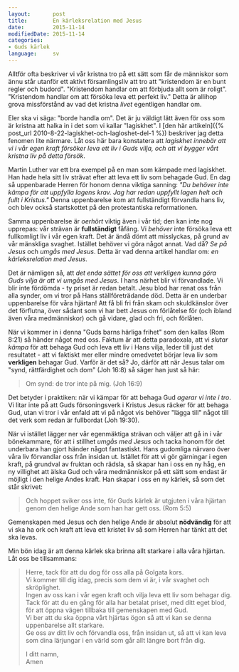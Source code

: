 ```yaml
---
layout:       post
title:        En kärleksrelation med Jesus
date:         2015-11-14
modifiedDate: 2015-11-14
categories:
- Guds kärlek
language:     sv
---
```


Alltför ofta beskriver vi vår kristna tro på ett sätt som får de människor som ännu står utanför ett aktivt församlingsliv att tro att "kristendom är en bunt regler och budord". "Kristendom handlar om att förbjuda allt som är roligt". "Kristendom handlar om att försöka leva ett perfekt liv." Detta är allihop grova missförstånd av vad det kristna *livet* egentligen handlar om.

Eler ska vi säga: "borde handla om". Det är ju väldigt lätt även för oss som är kristna att halka in i det som vi kallar "lagiskhet". I [den här artikeln]({% post_url 2010-8-22-lagiskhet-och-lagloshet-del-1 %}) beskriver jag detta fenomen lite närmare.
Låt oss här bara konstatera att *lagiskhet innebär att vi i vår egen kraft försöker leva ett liv i Guds vilja, och att vi bygger vårt kristna liv på detta försök*.

Martin Luther var ett bra exempel på en man som kämpade med lagiskhet. Han hade hela sitt liv strävat efter att leva ett liv som behagade Gud. En dag så uppenbarade Herren för honom denna viktiga sanning: *"Du behöver inte kämpa för att uppfylla lagens krav. Jag har redan uppfyllt lagen helt och fullt i Kristus."* Denna uppenbarelse kom att fullständigt förvandla hans liv, och blev också startskottet på den protestantiska reformationen.

Samma uppenbarelse är *oerhört* viktig även i vår tid; den kan inte nog upprepas: vår strävan är **fullständigt** fåfäng. Vi *behöver* inte försöka leva ett fullkomligt liv i vår egen kraft. Det är ändå dömt att misslyckas, på grund av vår mänskliga svaghet. Istället behöver vi göra något annat. Vad då? *Se på Jesus* och *umgås med Jesus*. Detta är vad denna artikel handlar om: *en kärleksrelation med Jesus*.

Det är nämligen så, att *det enda sättet för oss att verkligen kunna göra Guds vilja är att vi umgås med Jesus*. I hans närhet blir vi förvandlade. Vi blir inte fördömda - ty priset är redan betalt. Jesu blod har renat oss från alla synder, om vi tror på Hans ställföreträdande död. Detta är en underbar uppenbarelse för våra hjärtan! Att få bli fri från skam och skuldkänslor över det förflutna, över sådant som vi har bett Jesus om förlåtelse för (och ibland även våra medmänniskor) och gå vidare, glad och fri, och förlåten.

När vi kommer in i denna "Guds barns härliga frihet" som den kallas (Rom 8:21) så händer något med oss. Faktum är att detta paradoxala, att vi *slutar kämpa* för att behaga Gud och leva ett liv i Hans vilja, leder till just det resultatet - att vi faktiskt mer eller mindre omedvetet börjar leva liv som **verkligen** behagar Gud. Varför är det så? Jo, därför att när Jesus talar om "synd, rättfärdighet och dom" (Joh 16:8) så säger han just så här:

> Om synd: de tror inte på mig. (Joh 16:9)

Det betyder i praktiken: när vi kämpar för att behaga Gud *agerar vi inte i tro*. Vi litar inte på att Guds försoningsverk i Kristus Jesus räcker för att behaga Gud, utan vi tror i vår enfald att vi på något vis behöver "lägga till" något till det verk som redan är fullbordat (Joh 19:30).

När vi istället lägger ner vår egenmäktiga strävan och väljer att gå in i vår bönekammare, för att i stillhet *umgås med Jesus* och tacka honom för det underbara han gjort händer något fantastiskt. Hans gudomliga närvaro över våra liv förvandlar oss från insidan ut. Istället för att vi gör gärningar i egen kraft, på grundval av fruktan och rädsla, så skapar han i oss en ny håg, en ny villighet att älska Gud och våra medmänniskor på ett sätt som endast är möjligt i den helige Andes kraft. Han skapar i oss en ny kärlek, så som det står skrivet:

> Och hoppet sviker oss inte, för Guds kärlek är utgjuten i våra hjärtan genom den helige Ande som han har gett oss. (Rom 5:5)

Gemenskapen med Jesus och den helige Ande är absolut **nödvändig** för att vi ska ha ork och kraft att leva ett kristet liv så som Herren har tänkt att det ska levas.

Min bön idag är att denna kärlek ska brinna allt starkare i alla våra hjärtan. Låt oss be tillsammans:

> Herre, tack för att du dog för oss alla på Golgata kors.<br>
> Vi kommer till dig idag, precis som dem vi är, i vår svaghet och skröplighet.<br>
> Ingen av oss kan i vår egen kraft och vilja leva ett liv som behagar dig.<br>
> Tack för att du en gång för alla har betalat priset, med ditt eget blod, för att öppna vägen tillbaka till gemenskapen med Gud.<br>
> Vi ber att du ska öppna vårt hjärtas ögon så att vi kan se denna uppenbarelse allt starkare.<br>
> Ge oss av ditt liv och förvandla oss, från insidan ut, så att vi kan leva som dina lärjungar i en värld som går allt längre bort från dig.
>
> I ditt namn,<br>
> Amen
